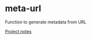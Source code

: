 # meta-url
Function to generate metadata from URL

[Project notes](https://notes.nicolasdeville.com/projects/metaurl/)